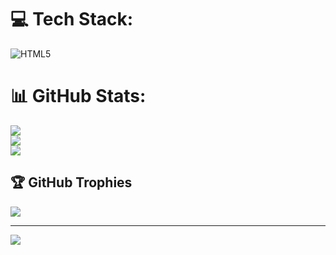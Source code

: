 
# 💻 Tech Stack:
![HTML5](https://img.shields.io/badge/html5-%23E34F26.svg?style=for-the-badge&logo=html5&logoColor=white)
# 📊 GitHub Stats:
![](https://github-readme-stats.vercel.app/api?username=ikbenjepapa&theme=dark&hide_border=false&include_all_commits=true&count_private=true)<br/>
![](https://github-readme-streak-stats.herokuapp.com/?user=ikbenjepapa&theme=dark&hide_border=false)<br/>
![](https://github-readme-stats.vercel.app/api/top-langs/?username=ikbenjepapa&theme=dark&hide_border=false&include_all_commits=true&count_private=true&layout=compact)

## 🏆 GitHub Trophies
![](https://github-profile-trophy.vercel.app/?username=ikbenjepapa&theme=radical&no-frame=false&no-bg=true&margin-w=4)

---
[![](https://visitcount.itsvg.in/api?id=ikbenjepapa&icon=0&color=0)](https://visitcount.itsvg.in)

<!-- Proudly created with GPRM ( https://gprm.itsvg.in ) -->
